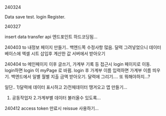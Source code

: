 240324

Data save test.
login Register.


240327

insert data transfer
api 엔드포인트 하드코딩됨...

240403
to
내정보 페이지 만들기.. 백엔드쪽 수정사항 많음.
달력 그려넣었으니 데이터베이스에 엑셀 시트 삽입후 계산한 값 서버에서 받아오기

240404
to
메인페이지 이후 글쓰기, 가계부 기록 등 접근시  login 페이지로 이동.
login하면 login 이 myPage 로 바뀜.
login 후 가계부 이름 입력하면 가계부 이름 띄우기.
백엔드에서 일별 월별 지출 금액 받아오기.
달력에 그리기.... 또 뭐해야하지...?

일단.. 1)달력에 데이터 표시하고 2)전체데이터 땡겨오고 앱 만들기...
1. 공동작업자 2.가계부별 데이터 불러올수 있도록...

240412
access token 만료시 reissue 사용하기...